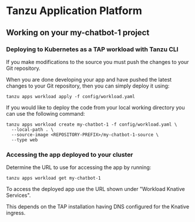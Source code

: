# Tanzu Application Platform

## Working on your my-chatbot-1 project

### Deploying to Kubernetes as a TAP workload with Tanzu CLI

If you make modifications to the source you must push the changes to your Git repository.

When you are done developing your app and have pushed the latest changes to your Git repository, then you can simply deploy it using:

```
tanzu apps workload apply -f config/workload.yaml
```

If you would like to deploy the code from your local working directory you can use the following command:

```
tanzu apps workload create my-chatbot-1 -f config/workload.yaml \
  --local-path . \
  --source-image <REPOSITORY-PREFIX>/my-chatbot-1-source \
  --type web
```

### Accessing the app deployed to your cluster

Determine the URL to use for accessing the app by running:

```
tanzu apps workload get my-chatbot-1
```

To access the deployed app use the URL shown under "Workload Knative Services".

This depends on the TAP installation having DNS configured for the Knative ingress.
